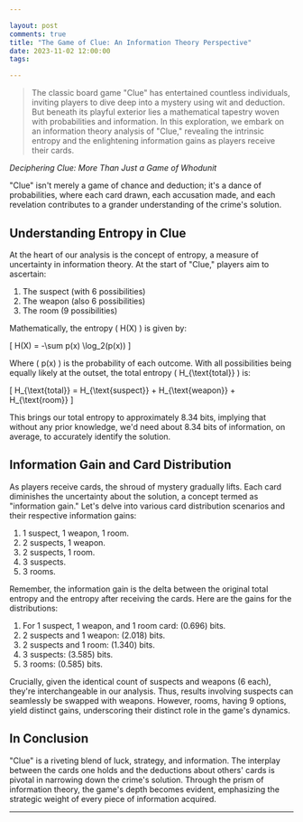 ```yaml
---

layout: post
comments: true
title: "The Game of Clue: An Information Theory Perspective"
date: 2023-11-02 12:00:00
tags:

---
```


> The classic board game "Clue" has entertained countless individuals, inviting players to dive deep into a mystery using wit and deduction. But beneath its playful exterior lies a mathematical tapestry woven with probabilities and information. In this exploration, we embark on an information theory analysis of "Clue," revealing the intrinsic entropy and the enlightening information gains as players receive their cards.

<!--more-->

*Deciphering Clue: More Than Just a Game of Whodunit*

"Clue" isn't merely a game of chance and deduction; it's a dance of probabilities, where each card drawn, each accusation made, and each revelation contributes to a grander understanding of the crime's solution.

## **Understanding Entropy in Clue**

At the heart of our analysis is the concept of entropy, a measure of uncertainty in information theory. At the start of "Clue," players aim to ascertain:

1. The suspect (with 6 possibilities)
2. The weapon (also 6 possibilities)
3. The room (9 possibilities)

Mathematically, the entropy \( H(X) \) is given by:

\[
H(X) = -\sum p(x) \log_2(p(x))
\]

Where \( p(x) \) is the probability of each outcome. With all possibilities being equally likely at the outset, the total entropy \( H_{\text{total}} \) is:

\[
H_{\text{total}} = H_{\text{suspect}} + H_{\text{weapon}} + H_{\text{room}}
\]

This brings our total entropy to approximately 8.34 bits, implying that without any prior knowledge, we'd need about 8.34 bits of information, on average, to accurately identify the solution.

## **Information Gain and Card Distribution**

As players receive cards, the shroud of mystery gradually lifts. Each card diminishes the uncertainty about the solution, a concept termed as "information gain." Let's delve into various card distribution scenarios and their respective information gains:

1. 1 suspect, 1 weapon, 1 room.
2. 2 suspects, 1 weapon.
3. 2 suspects, 1 room.
4. 3 suspects.
5. 3 rooms.

Remember, the information gain is the delta between the original total entropy and the entropy after receiving the cards. Here are the gains for the distributions:

1. For 1 suspect, 1 weapon, and 1 room card: \(0.696\) bits.
2. 2 suspects and 1 weapon: \(2.018\) bits.
3. 2 suspects and 1 room: \(1.340\) bits.
4. 3 suspects: \(3.585\) bits.
5. 3 rooms: \(0.585\) bits.

Crucially, given the identical count of suspects and weapons (6 each), they're interchangeable in our analysis. Thus, results involving suspects can seamlessly be swapped with weapons. However, rooms, having 9 options, yield distinct gains, underscoring their distinct role in the game's dynamics.

## **In Conclusion**

"Clue" is a riveting blend of luck, strategy, and information. The interplay between the cards one holds and the deductions about others' cards is pivotal in narrowing down the crime's solution. Through the prism of information theory, the game's depth becomes evident, emphasizing the strategic weight of every piece of information acquired.

---
